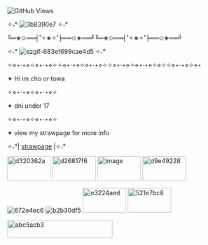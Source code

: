 ![GitHub Views](https://komarev.com/ghpvc/?username=cho707&color=9c3324)

✧˖° ![3b8390e7](https://github.com/user-attachments/assets/0e320a0d-79d2-4b0b-9023-c99d10342d1f) ✧˖°

 

╚═✬✩══╡˚✧✬✧˚╞══✩✬══╝╚═✬✩══╡˚✧✬✧˚╞══✩✬══╝

 

 ✧˖° ![ezgif-683ef699cae4d5](https://github.com/user-attachments/assets/e97e834d-0e02-46da-8921-b1b088622e4b)  ✧˖°

✧⋄⋆⋅⋆⋄✧⋄⋆⋅⋆⋄✧✧⋄⋆⋅⋆⋄✧⋄⋆⋅⋆⋄✧✧⋄⋆⋅⋆⋄✧⋄⋆⋅⋆⋄✧⋄✧✧⋄⋆⋅⋆⋄✧⋄⋆
  
 ✦ Hi im cho or towa

  ✧⋄⋆⋅⋆⋄✧⋄⋆⋅⋆⋄✧

✦  dni under 17

✧⋄⋆⋅⋆⋄✧⋄⋆⋅⋆⋄✧

✦  view my strawpage for more info


✧˖°| [strawpage](https://cho707.straw.page/) |✧˖°

<img width="99" height="56" alt="d320362a" src="https://github.com/user-attachments/assets/cf257b10-604c-469a-8943-bde342468045" /> <img width="99" height="56" alt="d26817f6" src="https://github.com/user-attachments/assets/d872651b-3796-40f9-b9d2-c366f8a12c95" /> <img width="99" height="56" alt="image" src="https://github.com/user-attachments/assets/388d10a5-5258-4642-91c6-d791fa852544" />
 <img width="99" height="56" alt="d9e49228" src="https://github.com/user-attachments/assets/7bddd3ea-de64-4522-a102-2f42d2270b50" /> 

![672e4ec6](https://github.com/user-attachments/assets/aa7fa193-c8e0-4206-b5a7-5906ee105100)  ![b2b30df5](https://github.com/user-attachments/assets/23dd74b7-92d8-4faf-88bf-cb440614e2db) <img width="99" height="56" alt="e3224aed" src="https://github.com/user-attachments/assets/bfdb24fb-df26-4864-9407-c46ed98b6f5f" />
<img width="99" height="56" alt="521e7bc8" src="https://github.com/user-attachments/assets/c75071c7-df35-4568-af35-a6499e1a2b59" />




  
<img width="240" height="40" alt="abc5acb3" src="https://github.com/user-attachments/assets/c1ce411b-ac72-4fc9-8979-8d569dbf92af" /> 

